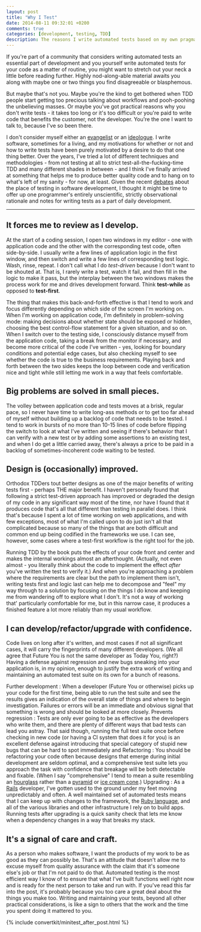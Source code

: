 ```yaml
---
layout: post
title: "Why I Test"
date: 2014-08-11 09:32:01 +0200
comments: true
categories: [development, testing, TDD]
description: The reasons I write automated tests based on my own pragmatic, evidence-based approach to writing software
---
```

If you're part of a community that considers writing automated tests an essential part of development and you yourself write automated tests for your code as a matter of routine, you might want to stretch out your neck a little before reading further.  Highly nod-along-able material awaits you along with maybe one or two things you find disagreeable or blasphemous.

But maybe that's not you.  Maybe you're the kind to get bothered when TDD people start getting too precious talking about workflows and pooh-poohing the unbelieving masses.  Or maybe you've got practical reasons why you don't write tests - it takes too long or it's too difficult or you're paid to write code that benefits the customer, not the developer.  You're the one I want to talk to, because I've so been there.

I don't consider myself either an [evangelist][1] or an [ideologue][2].  I write software, sometimes for a living, and my motivations for whether or not and how to write tests have been purely motivated by a desire to do that one thing better.  Over the years, I've tried a lot of different techniques and methodologies - from not testing at all to strict test-all-the-fucking-time TDD and many different shades in between - and I think I've finally arrived at something that helps me to produce better quality code and to hang on to what's left of my sanity - for now, at least.  Given the recent [debates][3] about the place of testing in software development, I thought it might be time to offer up one programmer's entirely unscientific, strictly observational rationale and notes for writing tests as a part of daily development.<!--more-->

***

## It forces me to review as I develop. ##

At the start of a coding session, I open two windows in my editor - one with application code and the other with the corresponding test code, often side-by-side.  I usually write a few lines of application logic in the first window, and then switch and write a few lines of corresponding test logic.  Wash, rinse, repeat.  I don't call what I do *test-driven* because I don't want to be shouted at.  That is, I rarely write a test, watch it fail, and then fill in the logic to make it pass, but the interplay between the two windows makes the process work for me and drives development forward.  Think **test-while** as opposed to **test-first**.

The thing that makes this back-and-forth effective is that I tend to work and focus differently depending on which side of the screen I'm working on.  When I'm working on application code, I'm definitely in problem-solving mode: making decisions about whether state should be exposed or hidden, choosing the best control-flow statement for a given situation, and so on.  When I switch over to the testing side, I consciously distance myself from the application code, taking a break from the monitor if necessary, and become more critical of the code I've written - yes, looking for boundary conditions and potential edge cases, but also checking myself to see whether the code is true to the business requirements.  Playing back and forth between the two sides keeps the loop between code and verification nice and tight while still letting me work in a way that feels comfortable.

## Big problems are solved in small pieces. ##

The volley between application code and tests moves at a brisk, regular pace, so I never have time to write long-ass methods or to get too far ahead of myself without building up a backlog of code that needs to be tested. I tend to work in bursts of no more than 10-15 lines of code before flipping the switch to look at what I've written and seeing if there's behavior that I can verify with a new test or by adding some assertions to an existing test, and when I do get a little carried away, there's always a price to be paid in a backlog of sometimes-incoherent code waiting to be tested.

## Design is (occasionally) improved. ##

Orthodox TDDers tout better designs as one of the major benefits of writing tests first - perhaps THE major benefit.  I haven't personally found that following a strict test-driven approach has improved or degraded the design of my code in any significant way most of the time, nor have I found that it produces code that's all that different than testing in parallel does.  I think that's because I spent a lot of time working on web applications, and with few exceptions, most of what I'm called upon to do just isn't all that complicated because so many of the things that are both difficult and common end up being codified in the frameworks we use.  I can see, however, some cases where a test-first workflow is the right tool for the job.

Running TDD by the book puts the effects of your code front and center and makes the internal workings almost an afterthought.  (Actually, not even almost - you literally *think* about the code to implement the effect *after* you've written the test to verify it.)  And when you're approaching a problem where the requirements are clear but the path to implement them isn't, writing tests first and logic last can help me to decompose and "feel" my way through to a solution by focusing on the things I do know and keeping me from wandering off to explore what I don't.  It's not a way of working that' particularly comfortable for me, but in this narrow case, it produces a finished feature a lot more reliably than my usual workflow.

## I can develop/refactor/upgrade with confidence. ##

Code lives on long after it's written, and most cases if not all significant cases, it will carry the fingerprints of many different developers.  (We all agree that Future You is not the same developer as Today You, right?)  Having a defense against regression and new bugs sneaking into your application is, in my opinion, enough to justify the extra work of writing and maintaining an automated test suite on its own for a bunch of reasons.

Further development
: When a developer (Future You or otherwise) picks up your code for the
  first time, being able to run the test suite and see the results gives an
  indication of the overall state of things and where to begin investigation.
  Failures or errors will be an immediate and obvious signal that something
  is wrong and should be looked at more closely.
Prevents regression
: Tests are only ever going to be as effective as the developers who write them,
  and there are plenty of different ways that bad tests can lead you astray.
  That said though, running the full test suite once before checking in new code
  (or having a CI system that does it for you) is an excellent defense against
  introducing that special category of stupid new bugs that can be hard to spot
  immediately and 
Refactoring
: You should be refactoring your code often because designs that emerge during
  initial development are seldom optimal, and a comprehensive test suite lets
  you approach the task with confidence that breakage will be both detectable
  and fixable.  (When I say "comprehensive" I tend to mean a suite resembling
  an [hourglass][4] rather than a [pyramid][5] or [ice cream cone][6].)
Upgrading
: As a [Rails][7] developer, I've gotten used to the ground under my feet moving
  unpredictably and often.  A well maintained set of automated tests means that
  I can keep up with changes to the framework, the [Ruby language][8], and all
  of the various libraries and other infrastructure I rely on to build apps.
  Running tests after upgrading is a quick sanity check that lets me know when
  a dependency changes in a way that breaks my stack.

## It's a signal of care and craft. ##

As a person who makes software, I want the products of my work to be as good as they can possibly be.  That's an attitude that doesn't allow me to excuse myself from quality assurance with the claim that it's someone else's job or that I'm not paid to do that.  Automated testing is the most efficient way I know of to ensure that what I've built functions well right now and is ready for the next person to take and run with.  If you've read this far into the post, it's probably because you too care a great deal about the things you make too.  Writing and maintaining your tests, beyond all other practical considerations, is like a sign to others that the work and the time you spent doing it mattered to you.

{% include convertkit/minitest_after_post.html %}

[1]: https://en.wikipedia.org/wiki/Kent_Beck
[2]: http://david.heinemeierhansson.com/
[3]: http://martinfowler.com/articles/is-tdd-dead/
[4]: http://www.getautoma.com/blog/the-test-hourglass
[5]: http://david.heinemeierhansson.com/2014/tdd-is-dead-long-live-testing.html
[6]: http://martinfowler.com/bliki/TestPyramid.html
[7]: http://rubyonrails.org/
[8]: https://www.ruby-lang.org/en/
